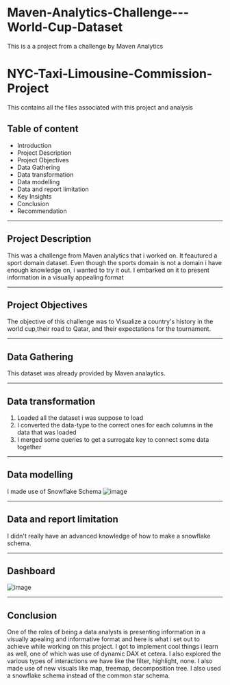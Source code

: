 # Maven-Analytics-Challenge---World-Cup-Dataset
This is a a project from a challenge by Maven Analytics

# NYC-Taxi-Limousine-Commission-Project
This contains all the files associated with this project and analysis

## Table of content
* Introduction
* Project Description
* Project Objectives
* Data Gathering
* Data transformation
* Data modelling
* Data and report limitation
* Key Insights
* Conclusion
* Recommendation


-----------

## Project Description

This was a challenge from Maven analytics that i worked on. It feautured a sport domain dataset. Even though the sports domain is not a domain i have enough knowledge on, i wanted to try it out. I embarked on it to present information in a visually appealing format

--------
## Project Objectives

The objective of this challenge was to Visualize a country's history in the world cup,their road to Qatar, and their expectations for the tournament.

-------
## Data Gathering

This dataset was already provided by Maven analaytics.


-------
## Data transformation

1. Loaded all the dataset i was suppose to load
2. I converted the data-type to the correct ones for each columns in the data that was loaded
3. I merged some queries to get a surrogate key to connect some data together


--------
## Data modelling

I made use of Snowflake Schema
![image](https://user-images.githubusercontent.com/85373417/211060359-d1903384-c0b7-4abd-8c8a-cf2e848403f9.png)

---------
## Data and report limitation

I didn't really have an advanced knowledge of how to make a snowflake schema.

-----------
## Dashboard 
![image](https://user-images.githubusercontent.com/85373417/211062858-c6310d0c-d47d-4019-aa95-16dfa34a8654.png)

-------------
## Conclusion

One of the roles of being a data analysts is presenting information in a visually apealing and informative format and here is what i set out to achieve while working on this project. I got to implement cool things i learn as well, one of which was use of dynamic DAX et cetera. I also explored the various types of interactions we have like the filter, highlight, none. I also made use of new visuals like map, treemap, decomposition tree. I also used a snowflake schema instead of the common star schema.
